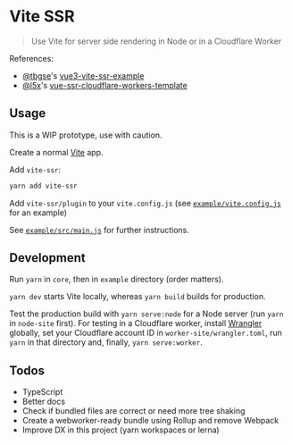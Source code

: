 # Vite SSR

> Use Vite for server side rendering in Node or in a Cloudflare Worker

References:

- [@tbgse](https://github.com/tbgse)'s [vue3-vite-ssr-example](https://github.com/tbgse/vue3-vite-ssr-example/)
- [@l5x](https://github.com/l5x)'s [vue-ssr-cloudflare-workers-template](https://github.com/l5x/vue-ssr-cloudflare-workers-template)

## Usage

This is a WIP prototype, use with caution.

Create a normal [Vite](https://github.com/vitejs/vite) app.

Add `vite-ssr`:

```sh
yarn add vite-ssr
```

Add `vite-ssr/plugin` to your `vite.config.js` (see [`example/vite.config.js`](./example/vite.config.js) for an example)

See [`example/src/main.js`](./example/src/main.js) for further instructions.

## Development

Run `yarn` in `core`, then in `example` directory (order matters).

`yarn dev` starts Vite locally, whereas `yarn build` builds for production.

Test the production build with `yarn serve:node` for a Node server (run `yarn` in `node-site` first).
For testing in a Cloudflare worker, install [Wrangler](https://github.com/cloudflare/wrangler) globally, set your Cloudflare account ID in `worker-site/wrangler.toml`, run `yarn` in that directory and, finally, `yarn serve:worker`.

## Todos

- TypeScript
- Better docs
- Check if bundled files are correct or need more tree shaking
- Create a webworker-ready bundle using Rollup and remove Webpack
- Improve DX in this project (yarn workspaces or lerna)
